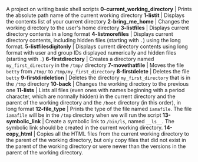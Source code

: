 A project on writing basic shell scripts
**0-current_working_directory** | Prints the absolute path name of the current working directory
**1-listit** | Displays the contents list of your current directory
**2-bring_me_home** | Changes the working directory to the user's home directory
**3-listfiles** | Displays current directory contents in a long format
**4-listmorefiles** | Displays current directory contents, including hidden files (starting with `.`) using the long format.
**5-listfilesdigitonly** | Displays current directory contents using long format with user and group IDs displayed numerically and hidden files (starting with `.`)
**6-firstdirectory** | Creates a directory named `my_first_directory` in the `/tmp/` directory
**7-movethatfile** | Moves the file `betty` from `/tmp/` to `/tmp/my_first_directory`
**8-firstdelete** | Deletes the file `betty`
**9-firstdirdeletion** | Deletes the directory `my_first_directory` that is in the `/tmp` directory
**10-back** | Changes the working directory to the previous one
**11-lists** | Lists all files (even ones with names beginning with a period character, which are normally hidden) in the current directory and the parent of the working directory and the `/boot` directory (in this order), in long format
**12-file_type** | Prints the type of the file named `iamafile`. The file `iamafile` will be in the `/tmp` directory when we will run the script
**13-symbolic_link** | Create a symbolic link to `/bin/ls`, named `__ls__`. The symbolic link should be created in the current working directory.
**14-copy_html** | Copies all the HTML files from the current working directory to the parent of the working directory, but only copy files that did not exist in the parent of the working directory or were newer than the versions in the parent of the working directory.
